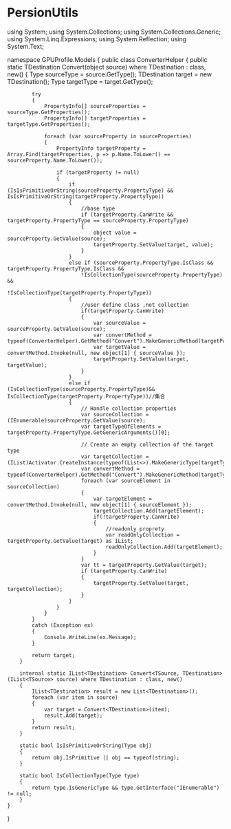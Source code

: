 # PersionUtils

using System;
using System.Collections;
using System.Collections.Generic;
using System.Linq.Expressions;
using System.Reflection;
using System.Text;

namespace GPUProfile.Models
{
    public class ConverterHelper
    {
        public static TDestination Convert<TDestination>(object source) where TDestination : class, new()
        {
            Type sourceType = source.GetType();
            TDestination target = new TDestination();
            Type targetType = target.GetType();

            try
            {
                PropertyInfo[] sourceProperties = sourceType.GetProperties();
                PropertyInfo[] targetProperties = targetType.GetProperties();

                foreach (var sourceProperty in sourceProperties)
                {
                    PropertyInfo targetProperty = Array.Find(targetProperties, p => p.Name.ToLower() == sourceProperty.Name.ToLower());

                    if (targetProperty != null)
                    {
                        if (IsIsPrimitiveOrString(sourceProperty.PropertyType) && IsIsPrimitiveOrString(targetProperty.PropertyType))
                        {
                            //base type
                            if (targetProperty.CanWrite && targetProperty.PropertyType == sourceProperty.PropertyType)
                            {
                                object value = sourceProperty.GetValue(source);
                                targetProperty.SetValue(target, value);
                            }
                        }
                        else if (sourceProperty.PropertyType.IsClass && targetProperty.PropertyType.IsClass &&
                            !IsCollectionType(sourceProperty.PropertyType) &&
                            !IsCollectionType(targetProperty.PropertyType))
                        {
                            //user define class ,not collection
                            if(targetProperty.CanWrite)
                            {
                                var sourceValue = sourceProperty.GetValue(source);
                                var convertMethod = typeof(ConverterHelper).GetMethod("Convert").MakeGenericMethod(targetProperty.PropertyType);
                                var targetValue = convertMethod.Invoke(null, new object[1] { sourceValue });
                                targetProperty.SetValue(target, targetValue);
                            }
                        }
                        else if (IsCollectionType(sourceProperty.PropertyType)&& IsCollectionType(targetProperty.PropertyType))//集合
                        {
                            // Handle collection properties
                            var sourceCollection = (IEnumerable)sourceProperty.GetValue(source);
                            var targetTypeOfElements = targetProperty.PropertyType.GetGenericArguments()[0];

                            // Create an empty collection of the target type
                            var targetCollection = (IList)Activator.CreateInstance(typeof(List<>).MakeGenericType(targetTypeOfElements));
                            var convertMethod = typeof(ConverterHelper).GetMethod("Convert").MakeGenericMethod(targetTypeOfElements);
                            foreach (var sourceElement in sourceCollection)
                            {
                                var targetElement = convertMethod.Invoke(null, new object[1] { sourceElement });
                                targetCollection.Add(targetElement);
                                if(!targetProperty.CanWrite)
                                {
                                    //readonly proprety
                                    var readOnlyCollection = targetProperty.GetValue(target) as IList;
                                    readOnlyCollection.Add(targetElement);
                                }
                            }
                            var tt = targetProperty.GetValue(target);
                            if (targetProperty.CanWrite)
                            {
                                targetProperty.SetValue(target, targetCollection);
                            }
                        }
                    }
                }
            }
            catch (Exception ex)
            {
                Console.WriteLine(ex.Message);
            }

            return target;
        }

        internal static IList<TDestination> Convert<TSource, TDestination>(IList<TSource> source) where TDestination : class, new()
        {
            IList<TDestination> result = new List<TDestination>();
            foreach (var item in source)
            {
                var target = Convert<TDestination>(item);
                result.Add(target);
            }
            return result;
        }

        static bool IsIsPrimitiveOrString(Type obj)
        {
            return obj.IsPrimitive || obj == typeof(string);
        }

        static bool IsCollectionType(Type type)
        {
            return type.IsGenericType && type.GetInterface("IEnumerable") != null;
        }
    }
}
